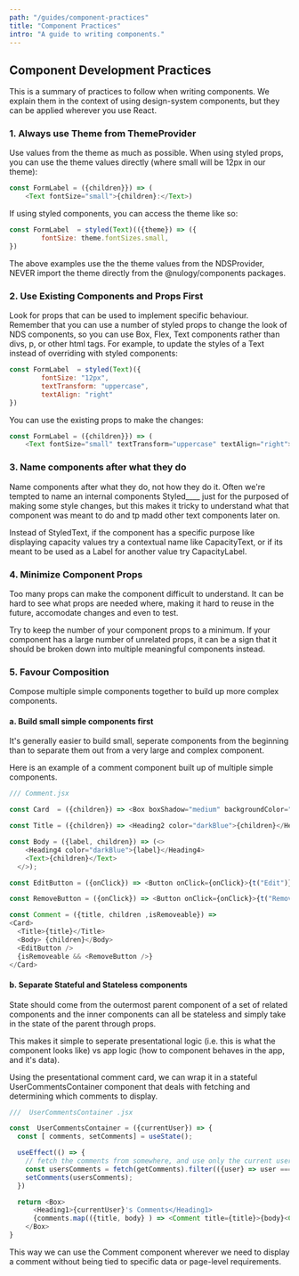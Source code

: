 ```yaml
---
path: "/guides/component-practices"
title: "Component Practices"
intro: "A guide to writing components."
---
```


## Component Development Practices

This is a summary of practices to follow when writing components. We explain them in the context of using design-system components, but they can be applied wherever you use React.

### 1. Always use Theme from ThemeProvider

Use values from the theme as much as possible. 
When using styled props, you can use the theme values directly (where small will be 12px in our theme):
```javascript
const FormLabel = ({children}}) => (
    <Text fontSize="small">{children}:</Text>)
```
If using styled components, you can access the theme like so:
```javascript
const FormLabel  = styled(Text)(({theme}) => ({
        fontSize: theme.fontSizes.small,
})
```

The above examples use the the theme values from the NDSProvider, NEVER import the theme directly from the @nulogy/components packages.


### 2. Use Existing Components and Props First

Look for props that can be used to implement specific behaviour. Remember that you can use a number of styled props to change the look of NDS components, so you can use Box, Flex, Text components rather than divs, p, or other html tags.
For example, to update the styles of a Text instead of overriding with styled components:
```javascript
const FormLabel  = styled(Text)({
        fontSize: "12px",
        textTransform: "uppercase",
        textAlign: "right"
})
```
You can use the existing props to make the changes:

```javascript
const FormLabel = ({children}}) => (
    <Text fontSize="small" textTransform="uppercase" textAlign="right">{children}:</Text>)
```

### 3. Name components after what they do

Name components after what they do, not how they do it. Often we're tempted to name an internal components Styled____ just for the purposed of making some style changes, but this makes it tricky to understand what that component was meant to do and tp madd other text components later on.

Instead of StyledText, if the component has a specific purpose like displaying capacity values try a contextual name like CapacityText, or if its meant to be used as a Label for another value try CapacityLabel.


### 4. Minimize Component Props

Too many props can make the component difficult to understand. It can be hard to see what props are needed where, making  it hard to reuse in the future, accomodate changes and even to test. 

Try to keep the number of your component props to a minimum. If your component has a large number of unrelated props, it can be a sign that it should be broken down into multiple meaningful components instead. 


### 5. Favour Composition

Compose multiple simple components together to build up more complex components.

#### a. Build small simple components first

It's generally easier to build small, seperate components from the beginning than to separate them out from a very large and complex component.

Here is an example of a comment component built up of multiple simple components.

```javascript
/// Comment.jsx

const Card  = ({children}) => <Box boxShadow="medium" backgroundColor="white">{children}</Box>

const Title = ({children}) => <Heading2 color="darkBlue">{children}</Heading2>

const Body = ({label, children}) => (<>
    <Heading4 color="darkBlue">{label}</Heading4>
    <Text>{children}</Text>
  </>);

const EditButton = ({onClick}) => <Button onClick={onClick}>{t("Edit")}</Button>

const RemoveButton = ({onClick}) => <Button onClick={onClick}>{t("Remove")}</Button>

const Comment = ({title, children ,isRemoveable}) => 
<Card>
  <Title>{title}</Title>
  <Body> {children}</Body>
  <EditButton />
  {isRemoveable && <RemoveButton />}
</Card>
```

#### b. Separate Stateful and Stateless components

State should come from the outermost parent component of a set of related components and the inner components can all be stateless and simply take in the state of the parent through props.

This makes it simple to seperate presentational logic (i.e. this is what the component looks like) vs app logic (how to component behaves in the app, and it's data).

Using the presentational comment card, we can wrap it in a stateful UserCommentsContainer component that deals with fetching and determining which comments to display.

```javascript
///  UserCommentsContainer .jsx

const  UserCommentsContainer = ({currentUser}) => {
  const [ comments, setComments] = useState();

  useEffect(() => {
    // fetch the comments from somewhere, and use only the current users comments.
    const usersComments = fetch(getComments).filter(({user} => user === currentUser);
    setComments(usersComments);
  })

  return <Box>
      <Heading1>{currentUser}'s Comments</Heading1>
      {comments.map(({title, body} ) => <Comment title={title}>{body}<Comment>)}
    </Box>
}
```
This way we can use the Comment component wherever we need to display a comment without being tied to specific data or page-level requirements.
